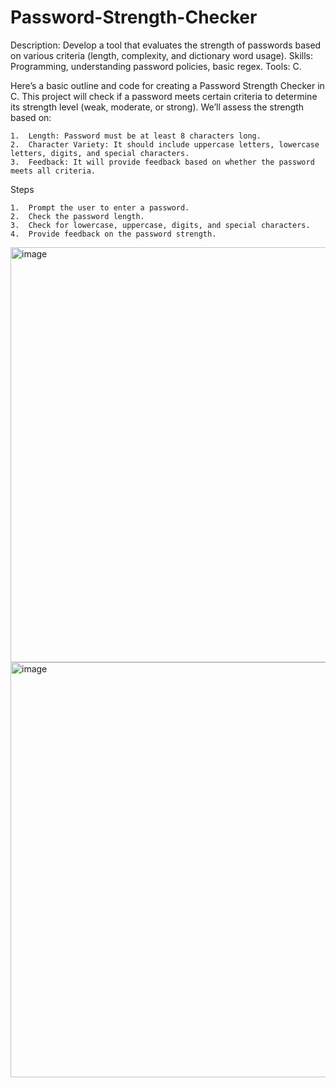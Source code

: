 # Password-Strength-Checker
Description: Develop a tool that evaluates the strength of passwords based on various criteria (length, complexity, and dictionary word usage).
Skills: Programming, understanding password policies, basic regex.
Tools: C.


Here’s a basic outline and code for creating a Password Strength Checker in C. This project will check if a password meets certain criteria to determine its strength level (weak, moderate, or strong). We’ll assess the strength based on:

	1.	Length: Password must be at least 8 characters long.
	2.	Character Variety: It should include uppercase letters, lowercase letters, digits, and special characters.
	3.	Feedback: It will provide feedback based on whether the password meets all criteria.

 Steps

	1.	Prompt the user to enter a password.
	2.	Check the password length.
	3.	Check for lowercase, uppercase, digits, and special characters.
	4.	Provide feedback on the password strength.
<img width="664" alt="image" src="https://github.com/user-attachments/assets/37f67d9b-596d-4a2b-9d9a-617435e78711">
<img width="664" alt="image" src="https://github.com/user-attachments/assets/fb44af80-b1a8-44c3-966a-0c619c31248b">

